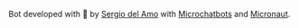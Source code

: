 Bot developed with 💙 by [Sergio del Amo](https://twitter.com/sdelamo) with [Microchatbots](https://microchatbots.com) and [Micronaut](https://micronaut.io). 
